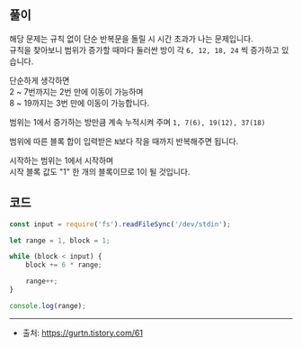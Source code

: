 ## 풀이
해당 문제는 규칙 없이 단순 반복문을 돌릴 시 시간 초과가 나는 문제입니다. <br>
규칙을 찾아보니 범위가 증가할 때마다 둘러싼 방이 각 `6, 12, 18, 24` 씩 증가하고 있습니다.

단순하게 생각하면 <br>
2 ~ 7번까지는 2번 만에 이동이 가능하며 <br>
8 ~ 19까지는 3번 만에 이동이 가능합니다. <br>

범위는 1에서 증가하는 방만큼 계속 누적시켜 주며 `1, 7(6), 19(12), 37(18)`

범위에 따른 블록 합이 입력받은 `N`보다 작을 때까지 반복해주면 됩니다.

시작하는 범위는 1에서 시작하며 <br>
시작 블록 값도 "1" 한 개의 블록이므로 1이 될 것입니다.

## 코드

```js
const input = require('fs').readFileSync('/dev/stdin');

let range = 1, block = 1;

while (block < input) {    
	block += 6 * range;

	range++;
}

console.log(range);
```

___

- 출처: https://gurtn.tistory.com/61
